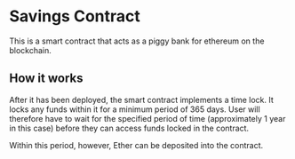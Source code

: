# Savings Contract

This is a smart contract that acts as a piggy bank for ethereum on the blockchain.

## How it works

After it has been deployed, the smart contract implements a time lock. It locks any funds within it for a minimum period of 365 days. User will therefore have to wait for the specified period of time (approximately 1 year in this case) before they can access funds locked in the contract.

Within this period, however, Ether can be deposited into the contract.
